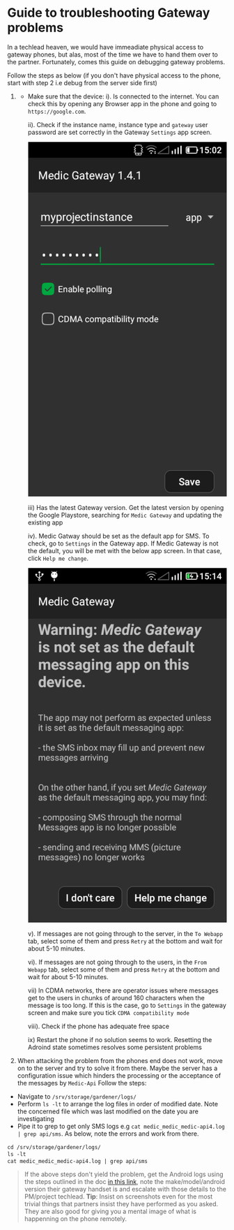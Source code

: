 # Guide to troubleshooting Gateway problems

In a techlead heaven, we would have immeadiate physical access to gateway phones, but alas, most of the time we have to hand them over to the partner. Fortunately, comes this guide on debugging gateway problems.

Follow the steps as below (if you don't have physical access to the phone, start with step 2 i.e debug from the server side first)

1. - Make sure that the device:
        i). Is connected to the internet. You can check this by opening any Browser app in the phone and going to `https://google.com`.
        
        ii). Check if the instance name, instance type and `gateway` user password are set correctly in the Gateway `Settings` app screen.
        
        ![Medic Gateway Settings screen](img/settings_screen.png)
        
        iii) Has the latest Gateway version. Get the latest version by opening the Google Playstore, searching for `Medic Gateway` and updating the existing app
        
        iv). Medic Gatway should be set as the default app for SMS. To check, go to `Settings` in the Gateway app. If Medic Gateway is not the default, you will be met with the below app screen. In that case, click `Help me change`.
        
        ![Medic Gateway is not set as the default messaging app](img/not_default.png)
        
        v). If messages are not going through to the server, in the `To Webapp`  tab, select some of them and press `Retry` at the bottom and wait for about 5-10 minutes.
        
        vi). If messages are not going through to the users, in the `From Webapp`  tab, select some of them and press `Retry` at the bottom and wait for about 5-10 minutes.  
        
        vii) In CDMA networks, there are operator issues where messages get to the users in chunks of around 160 characters when the message is too long. If this is the case, go to `Settings` in the gateway screen and make sure you tick `CDMA compatibility mode`
        
        viii). Check if the phone has adequate free space
        
        ix) Restart the phone if no solution seems to work. Resetting the Adroind state sometimes resolves some persistent problems 

2.  When attacking the problem from the phones end does not work, move on to the server and try to solve it from there. Maybe the server has a configuration issue which hinders the processing or the acceptance of the messages by `Medic-Api`
Follow the steps:
   - Navigate to `/srv/storage/gardener/logs/ `
   - Perform `ls -lt` to arrange the log files in order of modified date. Note the concerned file which was last modified on the date you are investigating 
   - Pipe it to grep to get only SMS logs e.g `cat medic_medic_medic-api4.log | grep api/sms`. As below, note the errors and work from there.
```
cd /srv/storage/gardener/logs/   
ls -lt   
cat medic_medic_medic-api4.log | grep api/sms
```
> If the above steps don't yield the problem, get the Android logs using the steps outlined in the doc [in this link](https://github.com/medic/medic-docs/blob/master/troubleshooting/get-android-logs.md), note the make/model/android version their gateway handset is and escalate with those details to the PM/project techlead.
**Tip**: Insist on screenshots even for the most trivial things that partners insist they have performed as you asked. They are also good for giving you a mental image of what is happenning on the phone remotely.



